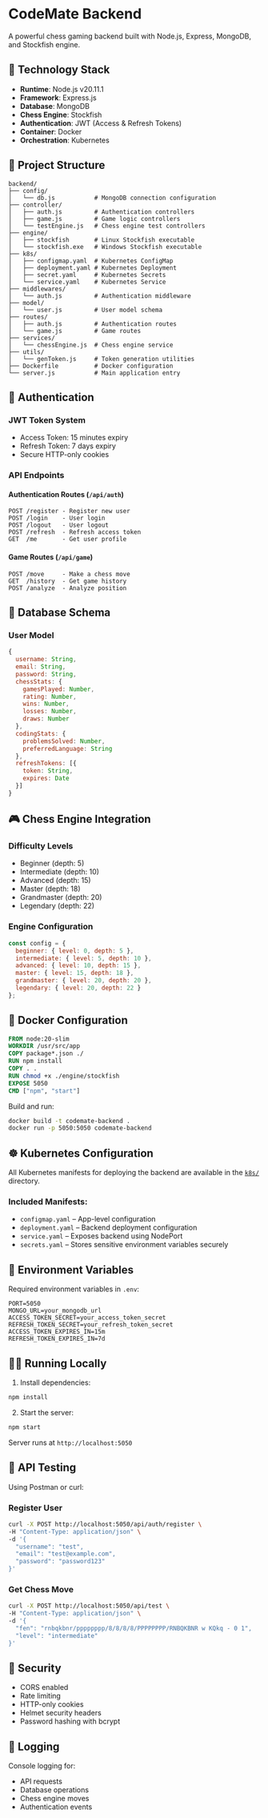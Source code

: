 # CodeMate Backend

A powerful chess gaming backend built with Node.js, Express, MongoDB, and Stockfish engine.

## 🚀 Technology Stack

- **Runtime**: Node.js v20.11.1
- **Framework**: Express.js
- **Database**: MongoDB
- **Chess Engine**: Stockfish
- **Authentication**: JWT (Access & Refresh Tokens)
- **Container**: Docker
- **Orchestration**: Kubernetes

## 📁 Project Structure

```
backend/
├── config/
│   └── db.js           # MongoDB connection configuration
├── controller/
│   ├── auth.js         # Authentication controllers
│   ├── game.js         # Game logic controllers
│   └── testEngine.js   # Chess engine test controllers
├── engine/
│   ├── stockfish       # Linux Stockfish executable
│   └── stockfish.exe   # Windows Stockfish executable
├── k8s/
│   ├── configmap.yaml  # Kubernetes ConfigMap
│   ├── deployment.yaml # Kubernetes Deployment
│   ├── secret.yaml     # Kubernetes Secrets
│   └── service.yaml    # Kubernetes Service
├── middlewares/
│   └── auth.js         # Authentication middleware
├── model/
│   └── user.js         # User model schema
├── routes/
│   ├── auth.js         # Authentication routes
│   └── game.js         # Game routes
├── services/
│   └── chessEngine.js  # Chess engine service
├── utils/
│   └── genToken.js     # Token generation utilities
├── Dockerfile          # Docker configuration
└── server.js           # Main application entry
```

## 🔑 Authentication

### JWT Token System
- Access Token: 15 minutes expiry
- Refresh Token: 7 days expiry
- Secure HTTP-only cookies

### API Endpoints

#### Authentication Routes (`/api/auth`)
```
POST /register - Register new user
POST /login    - User login
POST /logout   - User logout
POST /refresh  - Refresh access token
GET  /me       - Get user profile
```

#### Game Routes (`/api/game`)
```
POST /move     - Make a chess move
GET  /history  - Get game history
POST /analyze  - Analyze position
```

## 💾 Database Schema

### User Model
```javascript
{
  username: String,
  email: String,
  password: String,
  chessStats: {
    gamesPlayed: Number,
    rating: Number,
    wins: Number,
    losses: Number,
    draws: Number
  },
  codingStats: {
    problemsSolved: Number,
    preferredLanguage: String
  },
  refreshTokens: [{
    token: String,
    expires: Date
  }]
}
```

## 🎮 Chess Engine Integration

### Difficulty Levels
- Beginner (depth: 5)
- Intermediate (depth: 10)
- Advanced (depth: 15)
- Master (depth: 18)
- Grandmaster (depth: 20)
- Legendary (depth: 22)

### Engine Configuration
```javascript
const config = {
  beginner: { level: 0, depth: 5 },
  intermediate: { level: 5, depth: 10 },
  advanced: { level: 10, depth: 15 },
  master: { level: 15, depth: 18 },
  grandmaster: { level: 20, depth: 20 },
  legendary: { level: 20, depth: 22 }
};
```

## 🐳 Docker Configuration

```dockerfile
FROM node:20-slim
WORKDIR /usr/src/app
COPY package*.json ./
RUN npm install
COPY . .
RUN chmod +x ./engine/stockfish
EXPOSE 5050
CMD ["npm", "start"]
```

Build and run:
```bash
docker build -t codemate-backend .
docker run -p 5050:5050 codemate-backend
```

## ☸️ Kubernetes Configuration

All Kubernetes manifests for deploying the backend are available in the [`k8s/`](./k8s) directory.

### Included Manifests:
- `configmap.yaml` – App-level configuration
- `deployment.yaml` – Backend deployment configuration
- `service.yaml` – Exposes backend using NodePort
- `secrets.yaml` – Stores sensitive environment variables securely


## 🚀 Environment Variables

Required environment variables in `.env`:
```
PORT=5050
MONGO_URL=your_mongodb_url
ACCESS_TOKEN_SECRET=your_access_token_secret
REFRESH_TOKEN_SECRET=your_refresh_token_secret
ACCESS_TOKEN_EXPIRES_IN=15m
REFRESH_TOKEN_EXPIRES_IN=7d
```

## 🏃‍♂️ Running Locally

1. Install dependencies:
```bash
npm install
```

2. Start the server:
```bash
npm start
```

Server runs at `http://localhost:5050`

## 🔄 API Testing

Using Postman or curl:

### Register User
```bash
curl -X POST http://localhost:5050/api/auth/register \
-H "Content-Type: application/json" \
-d '{
  "username": "test",
  "email": "test@example.com",
  "password": "password123"
}'
```

### Get Chess Move
```bash
curl -X POST http://localhost:5050/api/test \
-H "Content-Type: application/json" \
-d '{
  "fen": "rnbqkbnr/pppppppp/8/8/8/8/PPPPPPPP/RNBQKBNR w KQkq - 0 1",
  "level": "intermediate"
}'
```

## 🔐 Security

- CORS enabled
- Rate limiting
- HTTP-only cookies
- Helmet security headers
- Password hashing with bcrypt

## 📝 Logging

Console logging for:
- API requests
- Database operations
- Chess engine moves
- Authentication events

